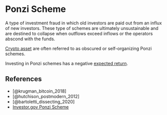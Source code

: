 # Ponzi Scheme

A type of investment fraud in which old investors are paid out from an influx of new investors. These type of schemes are ultimately unsustainable and are destined to collapse when outflows exceed inflows or the operators abscond with the funds.

[Crypto asset](cryptoasset.md) are often referred to as obscured or self-organizing Ponzi schemes.

Investing in Ponzi schemes has a negative [expected return](expected-return.md).

## References

* [@krugman_bitcoin_2018]
* [@hutchison_postmodern_2012]
* [@bartoletti_dissecting_2020]
* [Investor.gov Ponzi Scheme](https://www.investor.gov/protect-your-investments/fraud/types-fraud/ponzi-scheme)
